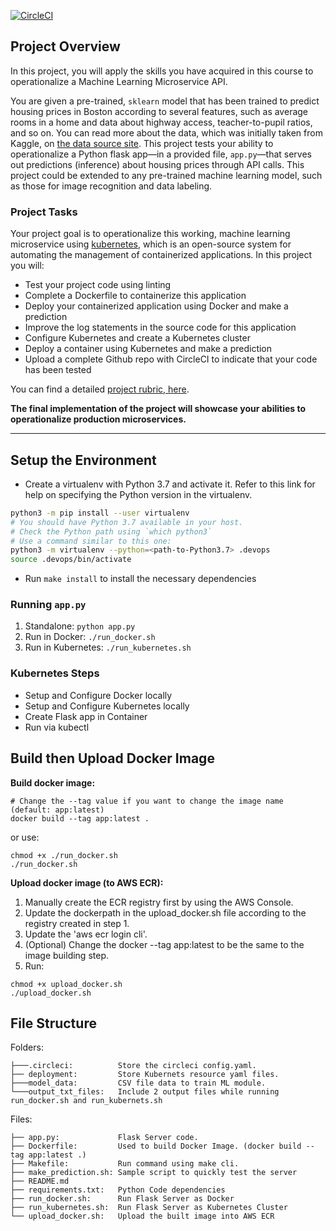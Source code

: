 
[![CircleCI](https://circleci.com/gh/Bao-Truong/cdond-c4-projectstarter/tree/main.svg?style=svg)](https://circleci.com/gh/Bao-Truong/cdond-c4-projectstarter/tree/main)

## Project Overview

In this project, you will apply the skills you have acquired in this course to operationalize a Machine Learning Microservice API. 

You are given a pre-trained, `sklearn` model that has been trained to predict housing prices in Boston according to several features, such as average rooms in a home and data about highway access, teacher-to-pupil ratios, and so on. You can read more about the data, which was initially taken from Kaggle, on [the data source site](https://www.kaggle.com/c/boston-housing). This project tests your ability to operationalize a Python flask app—in a provided file, `app.py`—that serves out predictions (inference) about housing prices through API calls. This project could be extended to any pre-trained machine learning model, such as those for image recognition and data labeling.

### Project Tasks

Your project goal is to operationalize this working, machine learning microservice using [kubernetes](https://kubernetes.io/), which is an open-source system for automating the management of containerized applications. In this project you will:
* Test your project code using linting
* Complete a Dockerfile to containerize this application
* Deploy your containerized application using Docker and make a prediction
* Improve the log statements in the source code for this application
* Configure Kubernetes and create a Kubernetes cluster
* Deploy a container using Kubernetes and make a prediction
* Upload a complete Github repo with CircleCI to indicate that your code has been tested

You can find a detailed [project rubric, here](https://review.udacity.com/#!/rubrics/2576/view).

**The final implementation of the project will showcase your abilities to operationalize production microservices.**

---

## Setup the Environment

* Create a virtualenv with Python 3.7 and activate it. Refer to this link for help on specifying the Python version in the virtualenv. 
```bash
python3 -m pip install --user virtualenv
# You should have Python 3.7 available in your host. 
# Check the Python path using `which python3`
# Use a command similar to this one:
python3 -m virtualenv --python=<path-to-Python3.7> .devops
source .devops/bin/activate
```
* Run `make install` to install the necessary dependencies

### Running `app.py`

1. Standalone:  `python app.py`
2. Run in Docker:  `./run_docker.sh`
3. Run in Kubernetes:  `./run_kubernetes.sh`

### Kubernetes Steps

* Setup and Configure Docker locally
* Setup and Configure Kubernetes locally
* Create Flask app in Container
* Run via kubectl

## Build then Upload Docker Image 
**Build docker image:**
```
# Change the --tag value if you want to change the image name (default: app:latest)
docker build --tag app:latest .
```
or use:
```
chmod +x ./run_docker.sh
./run_docker.sh
```
**Upload docker image (to AWS ECR):**

1. Manually create the ECR registry first by using the AWS Console.
2. Update the dockerpath in the upload_docker.sh file according to the registry created in step 1.
3. Update the 'aws ecr login cli'.
4. (Optional) Change the docker --tag app:latest to be the same to the image building step.
5. Run:
```
chmod +x upload_docker.sh
./upload_docker.sh
```
## File Structure
Folders:
```
├───.circleci:          Store the circleci config.yaml.
├── deployment:         Store Kubernets resource yaml files.
├───model_data:         CSV file data to train ML module.
└───output_txt_files:   Include 2 output files while running run_docker.sh and run_kubernets.sh
```
Files:
```
├── app.py:             Flask Server code.
├── Dockerfile:         Used to build Docker Image. (docker build --tag app:latest .)
├── Makefile:           Run command using make cli.
├── make_prediction.sh: Sample script to quickly test the server
├── README.md
├── requirements.txt:   Python Code dependencies
├── run_docker.sh:      Run Flask Server as Docker
├── run_kubernetes.sh:  Run Flask Server as Kubernetes Cluster
└── upload_docker.sh:   Upload the built image into AWS ECR
```

